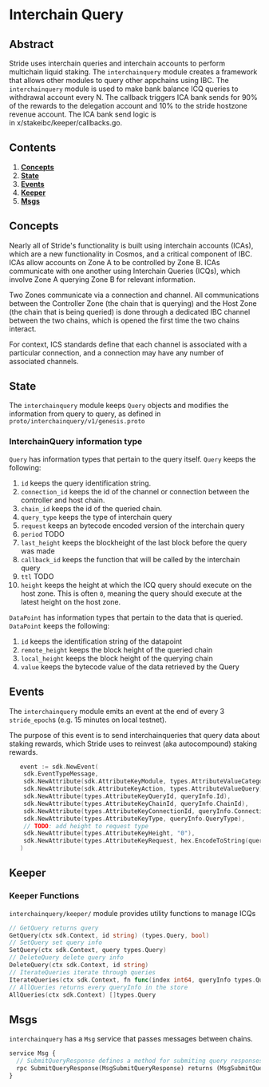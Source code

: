 <!--
order: 0
title: "Epochs Overview"
parent:
  title: "epochs"
-->

# Interchain Query

## Abstract

Stride uses interchain queries and interchain accounts to perform multichain liquid staking. The `interchainquery` module creates a framework that allows other modules to query other appchains using IBC. The `interchainquery` module is used to make bank balance ICQ queries to withdrawal account every N. The callback triggers ICA bank sends for 90% of the rewards to the delegation account and 10% to the stride hostzone revenue account. The ICA bank send logic is in x/stakeibc/keeper/callbacks.go.

## Contents

1. **[Concepts](#concepts)**
2. **[State](#state)**
3. **[Events](#events)**
4. **[Keeper](#keeper)**
5. **[Msgs](#msgs)**  

## Concepts

Nearly all of Stride's functionality is built using interchain accounts (ICAs), which are a new functionality in Cosmos, and a critical component of IBC. ICAs allow accounts on Zone A to be controlled by Zone B. ICAs communicate with one another using Interchain Queries (ICQs), which involve Zone A querying Zone B for relevant information.

Two Zones communicate via a connection and channel. All communications between the Controller Zone (the chain that is querying) and the Host Zone (the chain that is being queried) is done through a dedicated IBC channel between the two chains, which is opened the first time the two chains interact.

For context, ICS standards define that each channel is associated with a particular connection, and a connection may have any number of associated channels.

## State

The `interchainquery` module keeps `Query` objects and modifies the information from query to query, as defined in `proto/interchainquery/v1/genesis.proto`

### InterchainQuery information type

`Query` has information types that pertain to the query itself. `Query` keeps the following:

1. `id` keeps the query identification string.
2. `connection_id` keeps the id of the channel or connection between the controller and host chain.
3. `chain_id` keeps the id of the queried chain.
4. `query_type` keeps the type of interchain query
5. `request` keeps an bytecode encoded version of the interchain query
6. `period` TODO
7. `last_height` keeps the blockheight of the last block before the query was made
8. `callback_id` keeps the function that will be called by the interchain query
9. `ttl` TODO
10. `height` keeps the height at which the ICQ query should execute on the host zone. This is often `0`, meaning the query should execute at the latest height on the host zone.

`DataPoint` has information types that pertain to the data that is queried. `DataPoint` keeps the following:

1. `id` keeps the identification string of the datapoint
2. `remote_height` keeps the block height of the queried chain
3. `local_height` keeps the block height of the querying chain
4. `value` keeps the bytecode value of the data retrieved by the Query

## Events

The `interchainquery` module emits an event at the end of every 3 `stride_epoch`s (e.g. 15 minutes on local testnet).

The purpose of this event is to send interchainqueries that query data about staking rewards, which Stride uses to reinvest (aka autocompound) staking rewards.

```go
   event := sdk.NewEvent(
    sdk.EventTypeMessage,
    sdk.NewAttribute(sdk.AttributeKeyModule, types.AttributeValueCategory),
    sdk.NewAttribute(sdk.AttributeKeyAction, types.AttributeValueQuery),
    sdk.NewAttribute(types.AttributeKeyQueryId, queryInfo.Id),
    sdk.NewAttribute(types.AttributeKeyChainId, queryInfo.ChainId),
    sdk.NewAttribute(types.AttributeKeyConnectionId, queryInfo.ConnectionId),
    sdk.NewAttribute(types.AttributeKeyType, queryInfo.QueryType),
    // TODO: add height to request type
    sdk.NewAttribute(types.AttributeKeyHeight, "0"),
    sdk.NewAttribute(types.AttributeKeyRequest, hex.EncodeToString(queryInfo.Request)),
   )
```

## Keeper

### Keeper Functions

`interchainquery/keeper/` module provides utility functions to manage ICQs

```go
// GetQuery returns query
GetQuery(ctx sdk.Context, id string) (types.Query, bool)
// SetQuery set query info
SetQuery(ctx sdk.Context, query types.Query)
// DeleteQuery delete query info
DeleteQuery(ctx sdk.Context, id string)
// IterateQueries iterate through queries
IterateQueries(ctx sdk.Context, fn func(index int64, queryInfo types.Query) (stop bool))
// AllQueries returns every queryInfo in the store
AllQueries(ctx sdk.Context) []types.Query
```

## Msgs

`interchainquery` has a `Msg` service that passes messages between chains.

```protobuf
service Msg {
  // SubmitQueryResponse defines a method for submiting query responses.
  rpc SubmitQueryResponse(MsgSubmitQueryResponse) returns (MsgSubmitQueryResponseResponse)
}
```

